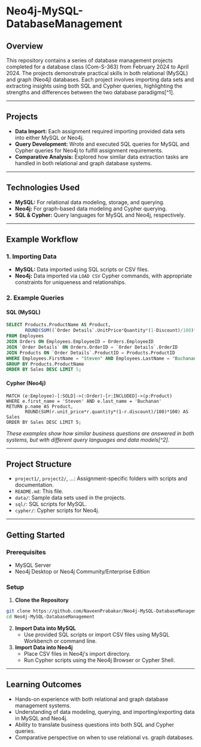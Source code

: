 
# Neo4j-MySQL-DatabaseManagement

## Overview

This repository contains a series of database management projects completed for a database class (Com-S-363) from February 2024 to April 2024. The projects demonstrate practical skills in both relational (MySQL) and graph (Neo4j) databases. Each project involves importing data sets and extracting insights using both SQL and Cypher queries, highlighting the strengths and differences between the two database paradigms[^1].

---

## Projects

- **Data Import:** Each assignment required importing provided data sets into either MySQL or Neo4j.
- **Query Development:** Wrote and executed SQL queries for MySQL and Cypher queries for Neo4j to fulfill assignment requirements.
- **Comparative Analysis:** Explored how similar data extraction tasks are handled in both relational and graph database systems.

---

## Technologies Used

- **MySQL:** For relational data modeling, storage, and querying.
- **Neo4j:** For graph-based data modeling and Cypher querying.
- **SQL \& Cypher:** Query languages for MySQL and Neo4j, respectively.

---

## Example Workflow

### 1. Importing Data

- **MySQL:** Data imported using SQL scripts or CSV files.
- **Neo4j:** Data imported via `LOAD CSV` Cypher commands, with appropriate constraints for uniqueness and relationships.


### 2. Example Queries

#### SQL (MySQL)

```sql
SELECT Products.ProductName AS Product,
       ROUND(SUM((`Order Details`.UnitPrice*Quantity*(1-Discount)/100)*100)) AS Sales
FROM Employees
JOIN Orders ON Employees.EmployeeID = Orders.EmployeeID
JOIN `Order Details` ON Orders.OrderID = `Order Details`.OrderID
JOIN Products ON `Order Details`.ProductID = Products.ProductID
WHERE Employees.FirstName = "Steven" AND Employees.LastName = "Buchanan"
GROUP BY Products.ProductName
ORDER BY Sales DESC LIMIT 5;
```


#### Cypher (Neo4j)

```cypher
MATCH (e:Employee)-[:SOLD]->(:Order)-[r:INCLUDED]->(p:Product)
WHERE e.first_name = 'Steven' AND e.last_name = 'Buchanan'
RETURN p.name AS Product,
       ROUND(SUM(r.unit_price*r.quantity*(1-r.discount)/100)*100) AS Sales
ORDER BY Sales DESC LIMIT 5;
```

*These examples show how similar business questions are answered in both systems, but with different query languages and data models[^2].*

---

## Project Structure

- `project1/`, `project2/`, ...: Assignment-specific folders with scripts and documentation.
- `README.md`: This file.
- `data/`: Sample data sets used in the projects.
- `sql/`: SQL scripts for MySQL.
- `cypher/`: Cypher scripts for Neo4j.

---

## Getting Started

### Prerequisites

- MySQL Server
- Neo4j Desktop or Neo4j Community/Enterprise Edition


### Setup

1. **Clone the Repository**

```bash
git clone https://github.com/NaveenPrabakar/Neo4j-MySQL-DatabaseManagement.git
cd Neo4j-MySQL-DatabaseManagement
```

2. **Import Data into MySQL**
    - Use provided SQL scripts or import CSV files using MySQL Workbench or command line.
3. **Import Data into Neo4j**
    - Place CSV files in Neo4j's import directory.
    - Run Cypher scripts using the Neo4j Browser or Cypher Shell.

---

## Learning Outcomes

- Hands-on experience with both relational and graph database management systems.
- Understanding of data modeling, querying, and importing/exporting data in MySQL and Neo4j.
- Ability to translate business questions into both SQL and Cypher queries.
- Comparative perspective on when to use relational vs. graph databases.




